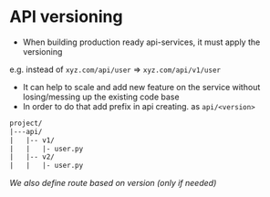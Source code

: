 # API versioning

- When building production ready api-services, it must apply the versioning

e.g. instead of `xyz.com/api/user` => `xyz.com/api/v1/user`

- It can help to scale and add new feature on the service without losing/messing up the existing code base
- In order to do that add prefix in api creating. as `api/<version>`

```txt
project/
|---api/
|   |-- v1/
|   |   |- user.py
|   |-- v2/
|   |   |- user.py
```

*We also define route based on version (only if needed)*
